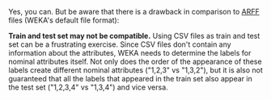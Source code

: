 Yes, you can. But be aware that there is a drawback in comparison to [ARFF](../arff.md) files (WEKA's default file format):

**Train and test set may not be compatible.** Using CSV files as train and test set can be a frustrating exercise. Since CSV files don't contain any information about the attributes, WEKA needs to determine the labels for nominal attributes itself. Not only does the order of the appearance of these labels create different nominal attributes ("1,2,3" vs "1,3,2"), but it is also not guaranteed that all the labels that appeared in the train set also appear in the test set ("1,2,3,4" vs "1,3,4") and vice versa.

